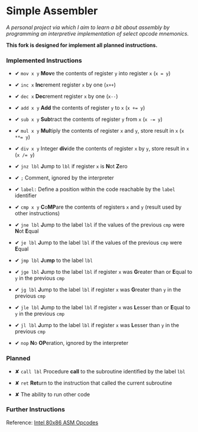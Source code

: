 # Simple Assembler
*A personal project via which I aim to learn a bit about assembly by programming an interpretive implementation of select opcode mnemonics.*

**This fork is designed for implement all planned instructions.**

### Implemented Instructions
* ✔ `mov x y` **Mov**e the contents of register `y` into register `x` (`x = y`)
* ✔ `inc x` **Inc**rement register `x` by one (`x++`)
* ✔ `dec x` **Dec**rement register `x` by one (`x--`)
* ✔ `add x y` **Add** the contents of register `y` to `x` (`x += y`)
* ✔ `sub x y` **Sub**tract the contents of register `y` from `x` (`x -= y`)
* ✔ `mul x y` **Mul**tiply the contents of register `x` and `y`, store result in `x` (`x **= y`)
* ✔ `div x y` Integer **div**ide the contents of register `x` by `y`, store result in `x` (`x /= y`)


* ✔ `jnz lbl` **J**ump to `lbl` if register `x` is **N**ot **Z**ero
* ✔ `;` Comment, ignored by the interpreter

* ✔ `label:` Define a position within the code reachable by the `label` identifier
* ✔ `cmp x y` **C**o**MP**are the contents of registers `x` and `y` (result used by other instructions)
* ✔ `jne lbl` **J**ump to the label `lbl` if the values of the previous `cmp` were **N**ot **E**qual
* ✔ `je lbl` **J**ump to the label `lbl` if the values of the previous `cmp` were **E**qual
* ✔ `jmp lbl` **J**u**mp** to the label `lbl`

* ✔ `jge lbl` **J**ump to the label `lbl` if register `x` was **G**reater than or **E**qual to `y` in the previous `cmp`
* ✔ `jg lbl` **J**ump to the label `lbl` if register `x` was **G**reater than `y` in the previous `cmp`
* ✔ `jle lbl` **J**ump to the label `lbl` if register `x` was **L**esser than or **E**qual to `y` in the previous `cmp`
* ✔ `jl lbl` **J**ump to the label `lbl` if register `x` was **L**esser than `y` in the previous `cmp`
* ✔ `nop` **N**o **OP**eration, ignored by the interpreter

### Planned
* ✘ `call lbl` Procedure **call** to the subroutine identified by the label `lbl`
* ✘ `ret` **Ret**urn to the instruction that called the current subroutine

* ✘ The ability to run other code

### Further Instructions
Reference: [Intel 80x86 ASM Opcodes](http://www.mathemainzel.info/files/x86asmref.html)
